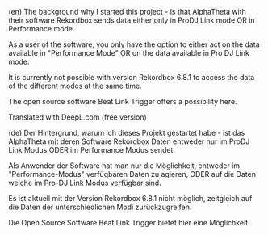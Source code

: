 (en) The background why I started this project - is that AlphaTheta with their software Rekordbox sends data either only in ProDJ Link mode OR in Performance mode.

As a user of the software, you only have the option to either act on the data available in "Performance Mode" OR on the data available in Pro DJ Link mode.

It is currently not possible with version Rekordbox 6.8.1 to access the data of the different modes at the same time.

The open source software Beat Link Trigger offers a possibility here. 

Translated with DeepL.com (free version)

(de)
Der Hintergrund, warum ich dieses Projekt gestartet habe -  ist das AlphaTheta mit deren Software Rekordbox Daten entweder nur im ProDJ Link Modus ODER im Performance Modus sendet.

Als Anwender der Software hat man nur die Möglichkeit, entweder im "Performance-Modus"  verfügbaren Daten zu agieren, ODER auf die Daten welche im Pro-DJ Link Modus verfügbar sind.

Es ist aktuell mit der Version Rekordbox 6.8.1 nicht möglich, zeitgleich auf die Daten der unterschiedlichen Modi zurückzugreifen.

Die Open Source Software Beat Link Trigger bietet hier eine Möglichkeit. 
